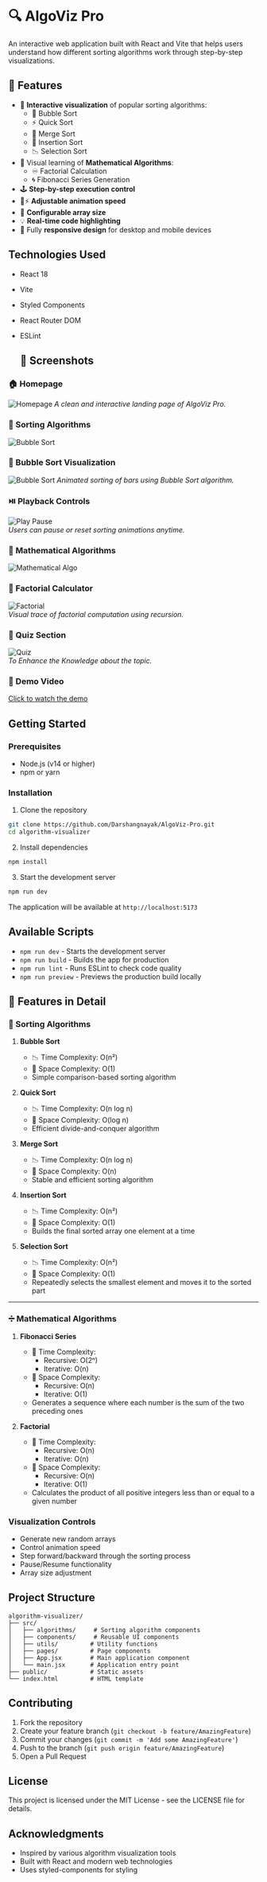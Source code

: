 # 🔍 AlgoViz Pro

An interactive web application built with React and Vite that helps users understand how different sorting algorithms work through step-by-step visualizations.

## 🚀 Features

- 🎨 **Interactive visualization** of popular sorting algorithms:
  - 🔁 Bubble Sort
  - ⚡ Quick Sort
  - 🔀 Merge Sort
  - 🔼 Insertion Sort
  - 📉 Selection Sort
- 📐 Visual learning of **Mathematical Algorithms**:
  - ♾ Factorial Calculation
  - 🌀 Fibonacci Series Generation
- 🕹️ **Step-by-step execution control**
- 🐢⚡ **Adjustable animation speed**
- 📏 **Configurable array size**
- 💡 **Real-time code highlighting**
- 📱 Fully **responsive design** for desktop and mobile devices

## Technologies Used

- React 18
- Vite
- Styled Components
- React Router DOM
- ESLint

  ## 📸 Screenshots

### 🏠 Homepage
![Homepage](https://github.com/Darshangnayak/AlgoViz-Pro/blob/ba8f4b089641fdcfcc8bc1b89248bc261277715b/HomePage.png)
*A clean and interactive landing page of AlgoViz Pro.*

### 🔢 Sorting Algorithms
![Bubble Sort](https://github.com/Darshangnayak/AlgoViz-Pro/blob/ba8f4b089641fdcfcc8bc1b89248bc261277715b/SortingAlgo.png)
 
### 🔢 Bubble Sort Visualization
![Bubble Sort](https://github.com/Darshangnayak/AlgoViz-Pro/blob/8dda6614a57a03c5dd701756a0831348c10482ab/visualization.png)
*Animated sorting of bars using Bubble Sort algorithm.*

### ⏯️ Playback Controls
![Play Pause](https://github.com/Darshangnayak/AlgoViz-Pro/blob/ba8f4b089641fdcfcc8bc1b89248bc261277715b/VisualizationPage.png)  
*Users can pause or reset sorting animations anytime.*

### 🔢 Mathematical Algorithms
![Mathematical Algo](https://github.com/Darshangnayak/AlgoViz-Pro/blob/ba8f4b089641fdcfcc8bc1b89248bc261277715b/Mathametical.png)


### 🔁 Factorial Calculator
![Factorial](https://github.com/Darshangnayak/AlgoViz-Pro/blob/ba8f4b089641fdcfcc8bc1b89248bc261277715b/visualof%20fact.png)  
*Visual trace of factorial computation using recursion.*

### 🔁 Quiz Section
![Quiz](https://github.com/Darshangnayak/AlgoViz-Pro/blob/ba8f4b089641fdcfcc8bc1b89248bc261277715b/quiz.png)  
*To Enhance the Knowledge about the topic.*

 ### 🎥 Demo Video

[Click to watch the demo](https://github.com/Darshangnayak/AlgoViz-Pro/blob/da014ce3d551387cd1aa599b689efdf4e103fbe3/Demo.mp4)



## Getting Started

### Prerequisites

- Node.js (v14 or higher)
- npm or yarn

### Installation

1. Clone the repository

```bash
git clone https://github.com/Darshangnayak/AlgoViz-Pro.git
cd algorithm-visualizer
```

2. Install dependencies

```bash
npm install
```

3. Start the development server

```bash
npm run dev
```

The application will be available at `http://localhost:5173`

## Available Scripts

- `npm run dev` - Starts the development server
- `npm run build` - Builds the app for production
- `npm run lint` - Runs ESLint to check code quality
- `npm run preview` - Previews the production build locally

## 🧠 Features in Detail

### 🔢 Sorting Algorithms

1. **Bubble Sort**
   - 📉 Time Complexity: O(n²)
   - 💾 Space Complexity: O(1)
   - Simple comparison-based sorting algorithm

2. **Quick Sort**
   - 📉 Time Complexity: O(n log n)
   - 💾 Space Complexity: O(log n)
   - Efficient divide-and-conquer algorithm

3. **Merge Sort**
   - 📉 Time Complexity: O(n log n)
   - 💾 Space Complexity: O(n)
   - Stable and efficient sorting algorithm

4. **Insertion Sort**
   - 📉 Time Complexity: O(n²)
   - 💾 Space Complexity: O(1)
   - Builds the final sorted array one element at a time

5. **Selection Sort**
   - 📉 Time Complexity: O(n²)
   - 💾 Space Complexity: O(1)
   - Repeatedly selects the smallest element and moves it to the sorted part

---

### ➗ Mathematical Algorithms

1. **Fibonacci Series**
   - 🔢 Time Complexity:
     - Recursive: O(2ⁿ)
     - Iterative: O(n)
   - 💾 Space Complexity:
     - Recursive: O(n)
     - Iterative: O(1)
   - Generates a sequence where each number is the sum of the two preceding ones

2. **Factorial**
   - 🔢 Time Complexity:
     - Recursive: O(n)
     - Iterative: O(n)
   - 💾 Space Complexity:
     - Recursive: O(n)
     - Iterative: O(1)
   - Calculates the product of all positive integers less than or equal to a given number


### Visualization Controls

- Generate new random arrays
- Control animation speed
- Step forward/backward through the sorting process
- Pause/Resume functionality
- Array size adjustment

## Project Structure

```
algorithm-visualizer/
├── src/
│   ├── algorithms/     # Sorting algorithm components
│   ├── components/     # Reusable UI components
│   ├── utils/         # Utility functions
│   ├── pages/         # Page components
│   ├── App.jsx        # Main application component
│   └── main.jsx       # Application entry point
├── public/            # Static assets
└── index.html         # HTML template

```

## Contributing

1. Fork the repository
2. Create your feature branch (`git checkout -b feature/AmazingFeature`)
3. Commit your changes (`git commit -m 'Add some AmazingFeature'`)
4. Push to the branch (`git push origin feature/AmazingFeature`)
5. Open a Pull Request

## License

This project is licensed under the MIT License - see the LICENSE file for details.

## Acknowledgments

- Inspired by various algorithm visualization tools
- Built with React and modern web technologies
- Uses styled-components for styling
